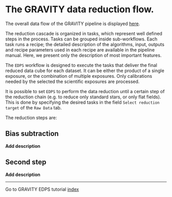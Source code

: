 # The GRAVITY data reduction flow.

The overall data flow of the GRAVITY pipeline is displayed [here](figures/reduction_cascade.jpg).

The reduction cascade is organized in tasks, which represent well defined steps in the process. Tasks can be grouped
inside sub-workflows.
Each task runs a recipe; the detailed description of the algorithms,
input, outputs and recipe parameters used in each recipe are available
in the pipeline manual. Here, we present only the description of most
important features.

The `EDPS` workflow is designed to execute the tasks that deliver
the final reduced data cube for each dataset. It can be either the product of a single exposure, or the combination of
multiple exposures. Only calibrations needed by the selected the scientific exposures are processed.

It is possible to set `EDPS` to perform the data reduction until a certain step of the reduction chain (e.g. to reduce
only standard stars, or only flat fields).
This is done by specifying the desired tasks in the field `Select reduction target` of the `Raw Data` tab.

The reduction steps are:

##  Bias subtraction

**Add description**

## Second step

**Add description**


---
Go to GRAVITY EDPS tutorial [index](../gravity/index)